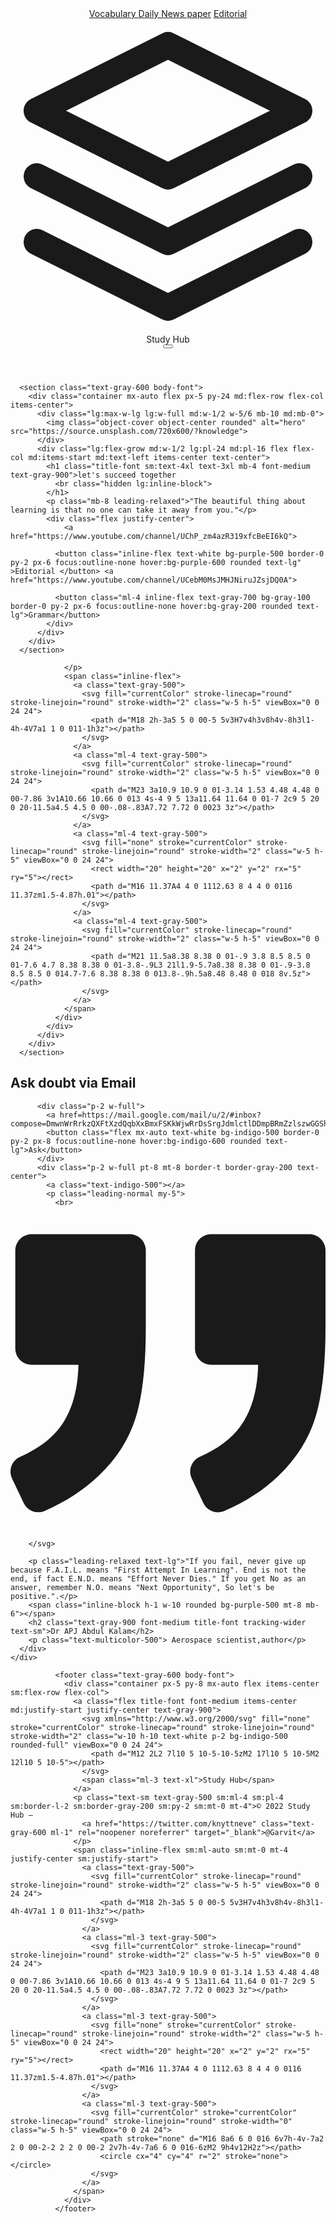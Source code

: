 <!doctype html>
<html>
<head>
  <meta charset="UTF-8">
  <meta name="viewport" content="width=device-width, initial-scale=2.0">
  <link href="https://unpkg.com/tailwindcss@^1.0/dist/tailwind.min.css" rel="stylesheet">
<title>Study Hub</title>
</head>
<body>
    <header class="text-gray-600 body-font">
        <div class="container mx-auto flex flex-wrap p-05 flex-col md:flex-row items-center">
          <nav class="flex lg:w-2/5 flex-wrap items-center text-base md:ml-auto">
            <a class="mr-5 "href="https://www.mediafire.com/file/tk47atcxhddonlp/New_Microsoft_Office_Word_Document.pdf/file#" 
            class="mr-5 hover:text-gray-900">Vocabulary</button>
            <a class="mr-5 "href=https://www.mediafire.com/folder/i1z2wn0y1g0fj/News+paper
             class="mr-5 hover:text-gray-900">Daily News paper</a>
             <a class="mr-5 "href=https://www.thehindu.com/opinion/editorial
             class="mr-5 hover:text-gray-900">Editorial</a> 
            <a class="hover:text-gray-900"></a> 
          </nav>
          <a class="flex order-first lg:order-none lg:w-1/5 title-font font-medium items-center text-gray-900 lg:items-center lg:justify-center mb-4 md:mb-0">
            <svg xmlns="http://www.w3.org/2000/svg" fill="none" stroke="currentColor" stroke-linecap="round" stroke-linejoin="round" stroke-width="2" class="w-10 h-10 text-white p-2 bg-purple-500 rounded-full" viewBox="0 0 24 24">
              <path d="M12 2L2 7l10 5 10-5-10-5zM2 17l10 5 10-5M2 12l10 5 10-5"></path>
            </svg>
            <span class="ml-3 text-xl">Study Hub</span>
          </a>
          <div class="lg:w-2/5 inline-flex lg:justify-end ml-5 lg:ml-0">
            <button class="inline-flex items-center bg-gray-100 border-0 py-1 px-3 focus:outline-none hover:bg-gray-200 rounded text-base mt-4 md:mt-0">
              <svg fill="none" stroke="currentColor" stroke-linecap="round" stroke-linejoin="round" stroke-width="2" class="w-4 h-4 ml-1" viewBox="0 0 24 24">
                <path d="M5 12h14M12 5l7 7-7 7"></path>
              </svg>
            </button>
          </div>
        </div>
      </header>
      
      
      <section class="text-gray-600 body-font">
        <div class="container mx-auto flex px-5 py-24 md:flex-row flex-col items-center">
          <div class="lg:max-w-lg lg:w-full md:w-1/2 w-5/6 mb-10 md:mb-0">
            <img class="object-cover object-center rounded" alt="hero" src="https://source.unsplash.com/720x600/?knowledge">
          </div>
          <div class="lg:flex-grow md:w-1/2 lg:pl-24 md:pl-16 flex flex-col md:items-start md:text-left items-center text-center">
            <h1 class="title-font sm:text-4xl text-3xl mb-4 font-medium text-gray-900">let's succeed together 
              <br class="hidden lg:inline-block">
            </h1>
            <p class="mb-8 leading-relaxed">"The beautiful thing about learning is that no one can take it away from you."</p>
            <div class="flex justify-center">
                <a href="https://www.youtube.com/channel/UChP_zm4azR319xfcBeEI6kQ">

              <button class="inline-flex text-white bg-purple-500 border-0 py-2 px-6 focus:outline-none hover:bg-purple-600 rounded text-lg" >Editorial </button> <a href="https://www.youtube.com/channel/UCebM0MsJMHJNiruJZsjDQ0A">
                                                                                                                                                              
              <button class="ml-4 inline-flex text-gray-700 bg-gray-100 border-0 py-2 px-6 focus:outline-none hover:bg-gray-200 rounded text-lg">Grammar</button> 
            </div>
          </div>
        </div>
      </section>
      
                </p>
                <span class="inline-flex">
                  <a class="text-gray-500">
                    <svg fill="currentColor" stroke-linecap="round" stroke-linejoin="round" stroke-width="2" class="w-5 h-5" viewBox="0 0 24 24">
                      <path d="M18 2h-3a5 5 0 00-5 5v3H7v4h3v8h4v-8h3l1-4h-4V7a1 1 0 011-1h3z"></path>
                    </svg>
                  </a>
                  <a class="ml-4 text-gray-500">
                    <svg fill="currentColor" stroke-linecap="round" stroke-linejoin="round" stroke-width="2" class="w-5 h-5" viewBox="0 0 24 24">
                      <path d="M23 3a10.9 10.9 0 01-3.14 1.53 4.48 4.48 0 00-7.86 3v1A10.66 10.66 0 013 4s-4 9 5 13a11.64 11.64 0 01-7 2c9 5 20 0 20-11.5a4.5 4.5 0 00-.08-.83A7.72 7.72 0 0023 3z"></path>
                    </svg>
                  </a>
                  <a class="ml-4 text-gray-500">
                    <svg fill="none" stroke="currentColor" stroke-linecap="round" stroke-linejoin="round" stroke-width="2" class="w-5 h-5" viewBox="0 0 24 24">
                      <rect width="20" height="20" x="2" y="2" rx="5" ry="5"></rect>
                      <path d="M16 11.37A4 4 0 1112.63 8 4 4 0 0116 11.37zm1.5-4.87h.01"></path>
                    </svg>
                  </a>
                  <a class="ml-4 text-gray-500">
                    <svg fill="currentColor" stroke-linecap="round" stroke-linejoin="round" stroke-width="2" class="w-5 h-5" viewBox="0 0 24 24">
                      <path d="M21 11.5a8.38 8.38 0 01-.9 3.8 8.5 8.5 0 01-7.6 4.7 8.38 8.38 0 01-3.8-.9L3 21l1.9-5.7a8.38 8.38 0 01-.9-3.8 8.5 8.5 0 014.7-7.6 8.38 8.38 0 013.8-.9h.5a8.48 8.48 0 018 8v.5z"></path>
                    </svg>
                  </a>
                </span>
              </div>
            </div>
          </div>
        </div>
      </section>
</body>
</html>

<section class="text-gray-600 body-font relative">
    <div class="container px-5 py-24 mx-auto">
      <div class="flex flex-col text-center w-full mb-12">
        <h1 class="sm:text-3xl text-2xl font-medium title-font mb-4 text-gray-900">Ask doubt via Email</h1>
        <p class="lg:w-2/3 mx-auto leading-relaxed text-base"></p>
      </div>
      
        
          <div class="p-2 w-full">
            <a href=https://mail.google.com/mail/u/2/#inbox?compose=DmwnWrRrkzQXFtXzdQqbXxBmxFSKkWjwRrDsSrgJdmlctlDDmpBRmZzlszwGGShMdrpBcrLLBSsQ>
            <button class="flex mx-auto text-white bg-indigo-500 border-0 py-2 px-8 focus:outline-none hover:bg-indigo-600 rounded text-lg">Ask</button>
          </div>
          <div class="p-2 w-full pt-8 mt-8 border-t border-gray-200 text-center">
            <a class="text-indigo-500"></a>
            <p class="leading-normal my-5">
              <br>

<section class="text-gray-600 body-font">
    <div class="container px-5 py-24 mx-auto">
      <div class="xl:w-1/2 lg:w-3/4 w-full mx-auto text-center">
        <svg xmlns="http://www.w3.org/2000/svg" fill="currentColor" class="inline-block w-8 h-8 text-gray-400 mb-8" viewBox="0 0 975.036 975.036">
          <path d="M925.036 57.197h-304c-27.6 0-50 22.4-50 50v304c0 27.601 22.4 50 50 50h145.5c-1.9 79.601-20.4 143.3-55.4 191.2-27.6 37.8-69.399 69.1-125.3 93.8-25.7 11.3-36.8 41.7-24.8 67.101l36 76c11.6 24.399 40.3 35.1 65.1 24.399 66.2-28.6 122.101-64.8 167.7-108.8 55.601-53.7 93.7-114.3 114.3-181.9 20.601-67.6 30.9-159.8 30.9-276.8v-239c0-27.599-22.401-50-50-50zM106.036 913.497c65.4-28.5 121-64.699 166.9-108.6 56.1-53.7 94.4-114.1 115-181.2 20.6-67.1 30.899-159.6 30.899-277.5v-239c0-27.6-22.399-50-50-50h-304c-27.6 0-50 22.4-50 50v304c0 27.601 22.4 50 50 50h145.5c-1.9 79.601-20.4 143.3-55.4 191.2-27.6 37.8-69.4 69.1-125.3 93.8-25.7 11.3-36.8 41.7-24.8 67.101l35.9 75.8c11.601 24.399 40.501 35.2 65.301 24.399z"></path>
    
        </svg>
        
        <p class="leading-relaxed text-lg">"If you fail, never give up because F.A.I.L. means "First Attempt In Learning". End is not the end, if fact E.N.D. means "Effort Never Dies." If you get No as an answer, remember N.O. means "Next Opportunity", So let's be positive.".</p>
        <span class="inline-block h-1 w-10 rounded bg-purple-500 mt-8 mb-6"></span>
        <h2 class="text-gray-900 font-medium title-font tracking-wider text-sm">Dr APJ Abdul Kalam</h2>
        <p class="text-multicolor-500"> Aerospace scientist,author</p>
      </div>
    </div>
  </section>
  



  
      
      
      
      
              <footer class="text-gray-600 body-font">
                <div class="container px-5 py-8 mx-auto flex items-center sm:flex-row flex-col">
                  <a class="flex title-font font-medium items-center md:justify-start justify-center text-gray-900">
                    <svg xmlns="http://www.w3.org/2000/svg" fill="none" stroke="currentColor" stroke-linecap="round" stroke-linejoin="round" stroke-width="2" class="w-10 h-10 text-white p-2 bg-indigo-500 rounded-full" viewBox="0 0 24 24">
                      <path d="M12 2L2 7l10 5 10-5-10-5zM2 17l10 5 10-5M2 12l10 5 10-5"></path>
                    </svg>
                    <span class="ml-3 text-xl">Study Hub</span>
                  </a>
                  <p class="text-sm text-gray-500 sm:ml-4 sm:pl-4 sm:border-l-2 sm:border-gray-200 sm:py-2 sm:mt-0 mt-4">© 2022 Study Hub —
                    <a href="https://twitter.com/knyttneve" class="text-gray-600 ml-1" rel="noopener noreferrer" target="_blank">@Garvit</a>
                  </p>
                  <span class="inline-flex sm:ml-auto sm:mt-0 mt-4 justify-center sm:justify-start">
                    <a class="text-gray-500">
                      <svg fill="currentColor" stroke-linecap="round" stroke-linejoin="round" stroke-width="2" class="w-5 h-5" viewBox="0 0 24 24">
                        <path d="M18 2h-3a5 5 0 00-5 5v3H7v4h3v8h4v-8h3l1-4h-4V7a1 1 0 011-1h3z"></path>
                      </svg>
                    </a>
                    <a class="ml-3 text-gray-500">
                      <svg fill="currentColor" stroke-linecap="round" stroke-linejoin="round" stroke-width="2" class="w-5 h-5" viewBox="0 0 24 24">
                        <path d="M23 3a10.9 10.9 0 01-3.14 1.53 4.48 4.48 0 00-7.86 3v1A10.66 10.66 0 013 4s-4 9 5 13a11.64 11.64 0 01-7 2c9 5 20 0 20-11.5a4.5 4.5 0 00-.08-.83A7.72 7.72 0 0023 3z"></path>
                      </svg>
                    </a>
                    <a class="ml-3 text-gray-500">
                      <svg fill="none" stroke="currentColor" stroke-linecap="round" stroke-linejoin="round" stroke-width="2" class="w-5 h-5" viewBox="0 0 24 24">
                        <rect width="20" height="20" x="2" y="2" rx="5" ry="5"></rect>
                        <path d="M16 11.37A4 4 0 1112.63 8 4 4 0 0116 11.37zm1.5-4.87h.01"></path>
                      </svg>
                    </a>
                    <a class="ml-3 text-gray-500">
                      <svg fill="currentColor" stroke="currentColor" stroke-linecap="round" stroke-linejoin="round" stroke-width="0" class="w-5 h-5" viewBox="0 0 24 24">
                        <path stroke="none" d="M16 8a6 6 0 016 6v7h-4v-7a2 2 0 00-2-2 2 2 0 00-2 2v7h-4v-7a6 6 0 016-6zM2 9h4v12H2z"></path>
                        <circle cx="4" cy="4" r="2" stroke="none"></circle>
                      </svg>
                    </a>
                  </span>
                </div>
              </footer>
